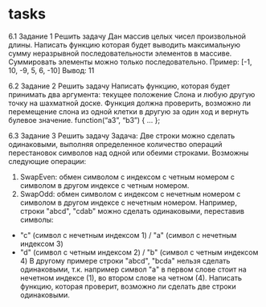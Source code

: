 # tasks
6.1
Задание 1
Решить задачу
Дан массив целых чисел произвольной длины. Написать функцию которая будет
выводить максимальную сумму неразрывной последовательности элементов в
массиве. Суммировать элементы можно только последовательно.
Пример: [-1, 10, -9, 5, 6, -10]
Вывод: 11


6.2
Задание 2
Решить задачу
Написать функцию, которая будет принимать два аргумента: текущее положение
Слона и любую другую точку на шахматной доске. Функция должна проверить,
возможно ли перемещение слона из одной клетки в другую за один ход и вернуть
булевое значение.
function(“a3”, “b3”) { … };

6.3
Задание 3
Решить задачу
Задача: Две строки можно сделать одинаковыми, выполняя определенное
количество операций перестановок символов над одной или обеими строками.
Возможны следующие операции:
1. SwapEven: обмен символом с индексом с четным номером с символом в другом
индексе с четным номером.
2. SwapOdd: обмен символом с индексом с нечетным номером с символом в
другом индексе с нечетным номером.
Например, строки "abcd", "cdab" можно сделать одинаковыми, переставив
символы:
- "c" (символ с нечетным индексом 1) / "a" (символ с нечетным индексом 3)
- "d" (символ с четным индексом 2) / "b" (символ с четным индексом 4)
В другому примере строки "abcd", "bcda" нельзя сделать одинаковыми, т.к.
например символ "a" в первом слове стоит на нечетном индексе (1), во втором
слове на четном (4).
Написать функцию, которая проверит, возможно ли сделать две строки
одинаковыми.
